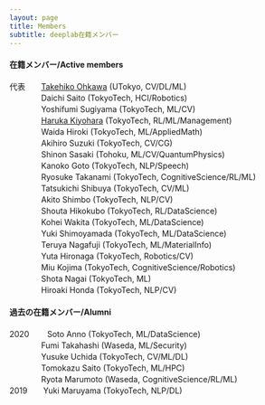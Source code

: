 ```yaml
---
layout: page
title: Members
subtitle: deeplab在籍メンバー
---
```


#### 在籍メンバー/Active members
代表　　[Takehiko Ohkawa](https://tkhkaeio.github.io/) (UTokyo, CV/DL/ML) \
　　　　Daichi Saito (TokyoTech, HCI/Robotics) \
　　　　Yoshifumi Sugiyama (TokyoTech, ML/CV) \
　　　　[Haruka Kiyohara](https://sites.google.com/view/harukakiyohara) (TokyoTech, RL/ML/Management) \
　　　　Waida Hiroki (TokyoTech, ML/AppliedMath) \
　　　　Akihiro Suzuki (TokyoTech, CV/CG) \
　　　　Shinon Sasaki (Tohoku, ML/CV/QuantumPhysics) \
　　　　Kanoko Goto (TokyoTech, NLP/Speech) \
　　　　Ryosuke Takanami (TokyoTech, CognitiveScience/RL/ML) \
　　　　Tatsukichi Shibuya (TokyoTech, CV/ML) \
　　　　Akito Shimbo (TokyoTech, NLP/CV) \
　　　　Shouta Hikokubo (TokyoTech, RL/DataScience) \
　　　　Kohei Wakita (TokyoTech, ML/DataScience) \
　　　　Yuki Shimoyamada (TokyoTech, ML/DataScience) \
　　　　Teruya Nagafuji (TokyoTech, ML/MaterialInfo) \
　　　　Yuta Hironaga (TokyoTech, Robotics/CV) \
　　　　Miu Kojima (TokyoTech, CognitiveScience/Robotics) \
　　　　Shota Nagai (TokyoTech, ML) \
　　　　Hiroaki Honda (TokyoTech, NLP/CV)
#### 過去の在籍メンバー/Alumni
2020 　　Soto Anno (TokyoTech, ML/DataScience) \
 　　　　Fumi Takahashi (Waseda, ML/Security) \
 　　　　Yusuke Uchida (TokyoTech, CV/ML/DL) \
 　　　　Tomokazu Saito (TokyoTech, ML/HPC) \
 　　　　Ryota Marumoto (Waseda, CognitiveScience/RL/ML) \
2019　　Yuki Maruyama (TokyoTech, NLP/DL)

